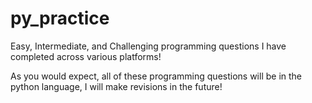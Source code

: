# py_practice
Easy, Intermediate, and Challenging programming questions I have completed across various platforms!

As you would expect, all of these programming questions will be in the python language, I will make revisions in the future!
